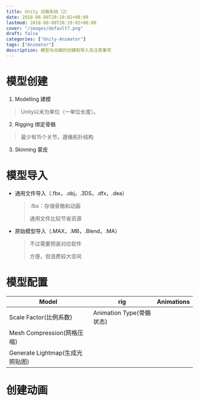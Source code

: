 ```yaml
---
title: Unity 动画系统（2）
date: 2018-08-08T20:19:02+08:00
lastmod: 2018-08-08T20:19:02+08:00
cover: "/images/default7.png"
draft: false
categories: ["Unity-Animator"]
tags: ["Animator"]
description: 模型与动画的创建和导入及注意事项
---
```


# 模型创建

1. Modelling 建模
  >Unity以米为单位（一单位长度）。

2. Rigging 绑定骨骼
  >最少有15个关节，遵循拓扑结构

3. Skinning 蒙皮

# 模型导入

- 通用文件导入（.fbx，.obj，.3DS，.dfx，.dea）

  > .fbx：存储骨骼和动画
  >
  > 通用文件比较节省资源

- 原始模型导入（.MAX，.MB，.Blend，.MA）

  >不过需要预装对应软件
  >
  >方便，但浪费较大空间

# 模型配置

| Model                           | rig                      | Animations |
| ------------------------------- | ------------------------ | ---------- |
| Scale Factor(比例系数)          | Animation Type(骨骼状态) |            |
| Mesh Compression(网格压缩)      |                          |            |
| Generate Lightmap(生成光照贴图) |                          |            |

# 创建动画